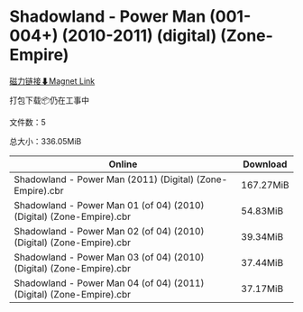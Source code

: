# Shadowland - Power Man (001-004+) (2010-2011) (digital) (Zone-Empire)

[磁力链接⬇Magnet Link](magnet:?xt=urn:btih:403db07350750a2383274a0038984aabc98ce994&dn=Shadowland%20-%20Power%20Man%20%28001-004%2B%29%20%282010-2011%29%20%28digital%29%20%28Zone-Empire%29)

打包下载📦仍在工事中

文件数：5

总大小：336.05MiB

Online | Download
--- | ---
Shadowland - Power Man (2011) (Digital) (Zone-Empire).cbr | 167.27MiB
Shadowland - Power Man 01 (of 04) (2010) (Digital) (Zone-Empire).cbr | 54.83MiB
Shadowland - Power Man 02 (of 04) (2010) (Digital) (Zone-Empire).cbr | 39.34MiB
Shadowland - Power Man 03 (of 04) (2010) (Digital) (Zone-Empire).cbr | 37.44MiB
Shadowland - Power Man 04 (of 04) (2011) (Digital) (Zone-Empire).cbr | 37.17MiB